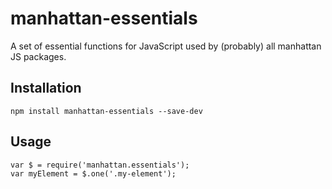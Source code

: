 # manhattan-essentials

A set of essential functions for JavaScript used by (probably) all manhattan JS
packages.


## Installation

`npm install manhattan-essentials --save-dev`


## Usage

```JavaScipt
var $ = require('manhattan.essentials');
var myElement = $.one('.my-element');
```